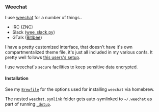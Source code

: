 ### Weechat

I use [weechat](https://weechat.org/) for a number of things..

- IRC (ZNC)
- Slack ([wee_slack.py](https://github.com/wee-slack/wee-slack))
- GTalk ([Bitlbee](https://www.bitlbee.org/))

I have a pretty customized interface, that doesn't have it's own
compartmentalized theme file, it's just all included in my various
confs. It pretty well follows [this users's setup](https://gist.github.com/pascalpoitras/8406501).

I use weechat's `secure` facilities to keep sensitive data encrypted.

#### Installation

See my [`Brewfile`](https://github.com/megalithic/dotfiles/blob/master/homebrew/Brewfile)
for the options used for installing `weechat` via homebrew.

The nested `weechat.symlink` folder gets auto-symlinked to `~/.weechat` as part
of running [`_dotup`](https://github.com/megalithic/dotfiles/blob/master/bin/_dotup).

